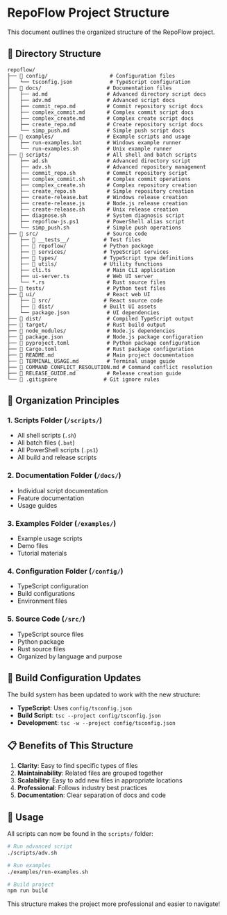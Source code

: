 # RepoFlow Project Structure

This document outlines the organized structure of the RepoFlow project.

## 📁 Directory Structure

```
repoflow/
├── 📁 config/                    # Configuration files
│   └── tsconfig.json            # TypeScript configuration
├── 📁 docs/                     # Documentation files
│   ├── ad.md                   # Advanced directory script docs
│   ├── adv.md                  # Advanced script docs
│   ├── commit_repo.md          # Commit repository script docs
│   ├── complex_commit.md       # Complex commit script docs
│   ├── complex_create.md       # Complex create script docs
│   ├── create_repo.md          # Create repository script docs
│   └── simp_push.md            # Simple push script docs
├── 📁 examples/                 # Example scripts and usage
│   ├── run-examples.bat        # Windows example runner
│   └── run-examples.sh         # Unix example runner
├── 📁 scripts/                  # All shell and batch scripts
│   ├── ad.sh                   # Advanced directory script
│   ├── adv.sh                  # Advanced repository management
│   ├── commit_repo.sh          # Commit repository script
│   ├── complex_commit.sh       # Complex commit operations
│   ├── complex_create.sh       # Complex repository creation
│   ├── create_repo.sh          # Simple repository creation
│   ├── create-release.bat      # Windows release creation
│   ├── create-release.js       # Node.js release creation
│   ├── create-release.sh       # Unix release creation
│   ├── diagnose.sh             # System diagnosis script
│   ├── repoflow-js.ps1         # PowerShell alias script
│   └── simp_push.sh            # Simple push operations
├── 📁 src/                      # Source code
│   ├── 📁 __tests__/           # Test files
│   ├── 📁 repoflow/            # Python package
│   ├── 📁 services/            # TypeScript services
│   ├── 📁 types/               # TypeScript type definitions
│   ├── 📁 utils/               # Utility functions
│   ├── cli.ts                  # Main CLI application
│   ├── ui-server.ts            # Web UI server
│   └── *.rs                    # Rust source files
├── 📁 tests/                    # Python test files
├── 📁 ui/                       # React web UI
│   ├── 📁 src/                 # React source code
│   ├── 📁 dist/                # Built UI assets
│   └── package.json            # UI dependencies
├── 📁 dist/                     # Compiled TypeScript output
├── 📁 target/                   # Rust build output
├── 📁 node_modules/             # Node.js dependencies
├── 📄 package.json              # Node.js package configuration
├── 📄 pyproject.toml            # Python package configuration
├── 📄 Cargo.toml                # Rust package configuration
├── 📄 README.md                 # Main project documentation
├── 📄 TERMINAL_USAGE.md         # Terminal usage guide
├── 📄 COMMAND_CONFLICT_RESOLUTION.md # Command conflict resolution
├── 📄 RELEASE_GUIDE.md          # Release creation guide
└── 📄 .gitignore               # Git ignore rules
```

## 🎯 Organization Principles

### 1. **Scripts Folder** (`/scripts/`)
- All shell scripts (`.sh`)
- All batch files (`.bat`)
- All PowerShell scripts (`.ps1`)
- All build and release scripts

### 2. **Documentation Folder** (`/docs/`)
- Individual script documentation
- Feature documentation
- Usage guides

### 3. **Examples Folder** (`/examples/`)
- Example usage scripts
- Demo files
- Tutorial materials

### 4. **Configuration Folder** (`/config/`)
- TypeScript configuration
- Build configurations
- Environment files

### 5. **Source Code** (`/src/`)
- TypeScript source files
- Python package
- Rust source files
- Organized by language and purpose

## 🔧 Build Configuration Updates

The build system has been updated to work with the new structure:

- **TypeScript**: Uses `config/tsconfig.json`
- **Build Script**: `tsc --project config/tsconfig.json`
- **Development**: `tsc -w --project config/tsconfig.json`

## 📋 Benefits of This Structure

1. **Clarity**: Easy to find specific types of files
2. **Maintainability**: Related files are grouped together
3. **Scalability**: Easy to add new files in appropriate locations
4. **Professional**: Follows industry best practices
5. **Documentation**: Clear separation of docs and code

## 🚀 Usage

All scripts can now be found in the `scripts/` folder:

```bash
# Run advanced script
./scripts/adv.sh

# Run examples
./examples/run-examples.sh

# Build project
npm run build
```

This structure makes the project more professional and easier to navigate!
